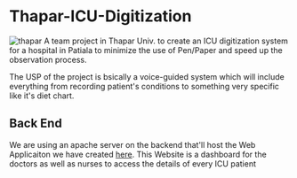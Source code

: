 # Thapar-ICU-Digitization
![thapar](https://github.com/AryanSethi/Thapar-ICU-Digitization/blob/master/assets/thapar.jpg)
A team project in Thapar Univ. to create an ICU digitization system for a hospital in Patiala to minimize the use of Pen/Paper and speed up the observation process.

The USP of the project is bsically a voice-guided system which will include everything from recording patient's conditions to something very specific like it's diet chart.


## Back End 
We are using an apache server on the backend that'll host the Web Applicaiton we have created [here][1]. This Website is a dashboard for the doctors as well as nurses to access the details of every ICU patient 


[1]: http://        "Github"
